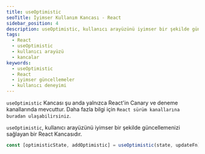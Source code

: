 ```yaml
---
title: useOptimistic
seoTitle: İyimser Kullanım Kancası - React
sidebar_position: 4
description: useOptimistic, kullanıcı arayüzünü iyimser bir şekilde güncellemenizi sağlayan bir React Kancasıdır. Kullanıcı etkileşimlerinin daha hızlı hissettirilmesine yardımcı olur.
tags: 
  - React
  - useOptimistic
  - kullanıcı arayüzü
  - kancalar
keywords: 
  - useOptimistic
  - React
  - iyimser güncellemeler
  - kullanıcı deneyimi
---
```

`useOptimistic` Kancası şu anda yalnızca React'in Canary ve deneme kanallarında mevcuttur. Daha fazla bilgi için `React sürüm kanallarına buradan ulaşabilirsiniz`.





`useOptimistic`, kullanıcı arayüzünü iyimser bir şekilde güncellemenizi sağlayan bir React Kancasıdır.

```js
const [optimisticState, addOptimistic] = useOptimistic(state, updateFn);
```